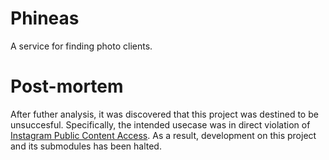 # Phineas

A service for finding photo clients.

# Post-mortem

After futher analysis, it was discovered that this project was destined to be unsuccesful. Specifically, the intended usecase was in direct violation of [Instagram Public Content Access](https://developers.facebook.com/docs/apps/review/feature#reference-INSTAGRAM_PUBLIC_CONTENT_ACCESS). As a result, development on this project and its submodules has been halted.

